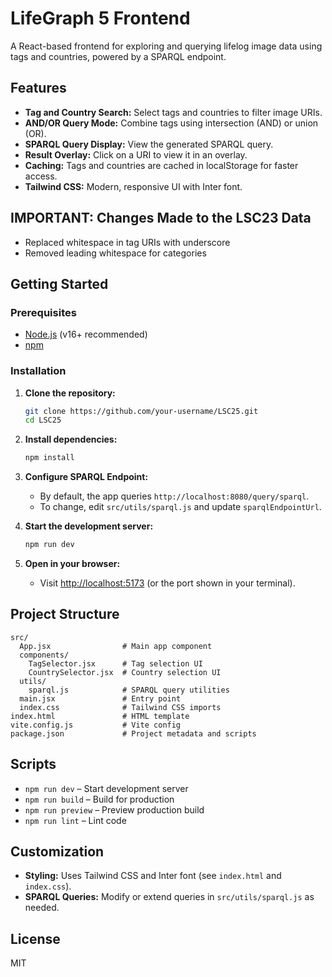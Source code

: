 # LifeGraph 5 Frontend

A React-based frontend for exploring and querying lifelog image data using tags and countries, powered by a SPARQL endpoint.

## Features

- **Tag and Country Search:** Select tags and countries to filter image URIs.
- **AND/OR Query Mode:** Combine tags using intersection (AND) or union (OR).
- **SPARQL Query Display:** View the generated SPARQL query.
- **Result Overlay:** Click on a URI to view it in an overlay.
- **Caching:** Tags and countries are cached in localStorage for faster access.
- **Tailwind CSS:** Modern, responsive UI with Inter font.

## IMPORTANT: Changes Made to the LSC23 Data

- Replaced whitespace in tag URIs with underscore
- Removed leading whitespace for categories

## Getting Started

### Prerequisites

- [Node.js](https://nodejs.org/) (v16+ recommended)
- [npm](https://www.npmjs.com/)

### Installation

1. **Clone the repository:**
   ```bash
   git clone https://github.com/your-username/LSC25.git
   cd LSC25
   ```

2. **Install dependencies:**
   ```bash
   npm install
   ```

3. **Configure SPARQL Endpoint:**
   - By default, the app queries `http://localhost:8080/query/sparql`.
   - To change, edit `src/utils/sparql.js` and update `sparqlEndpointUrl`.

4. **Start the development server:**
   ```bash
   npm run dev
   ```

5. **Open in your browser:**
   - Visit [http://localhost:5173](http://localhost:5173) (or the port shown in your terminal).

## Project Structure

```
src/
  App.jsx                # Main app component
  components/
    TagSelector.jsx      # Tag selection UI
    CountrySelector.jsx  # Country selection UI
  utils/
    sparql.js            # SPARQL query utilities
  main.jsx               # Entry point
  index.css              # Tailwind CSS imports
index.html               # HTML template
vite.config.js           # Vite config
package.json             # Project metadata and scripts
```

## Scripts

- `npm run dev` – Start development server
- `npm run build` – Build for production
- `npm run preview` – Preview production build
- `npm run lint` – Lint code

## Customization

- **Styling:** Uses Tailwind CSS and Inter font (see `index.html` and `index.css`).
- **SPARQL Queries:** Modify or extend queries in `src/utils/sparql.js` as needed.

## License

MIT

